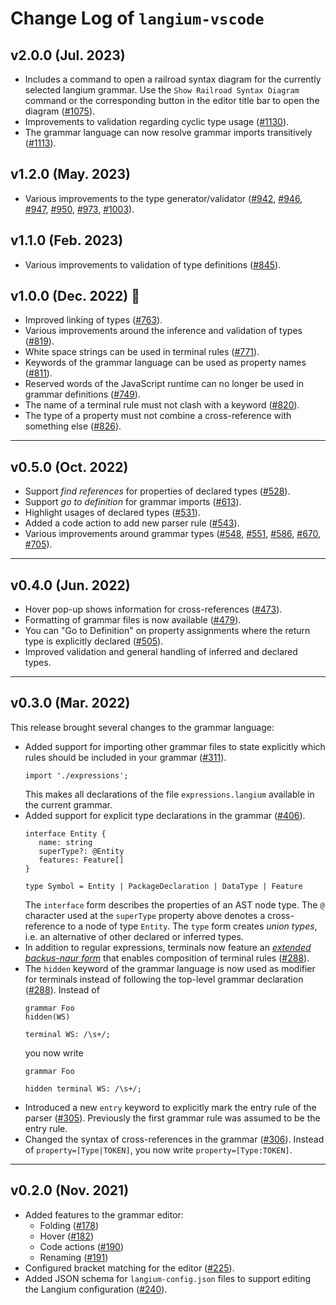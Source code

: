 # Change Log of `langium-vscode`

## v2.0.0 (Jul. 2023)

* Includes a command to open a railroad syntax diagram for the currently selected langium grammar. Use the `Show Railroad Syntax Diagram` command or the corresponding button in the editor title bar to open the diagram ([#1075](https://github.com/langium/langium/pull/1075)).
* Improvements to validation regarding cyclic type usage ([#1130](https://github.com/langium/langium/pull/1130)).
* The grammar language can now resolve grammar imports transitively ([#1113](https://github.com/langium/langium/pull/1113)).

## v1.2.0 (May. 2023)

* Various improvements to the type generator/validator ([#942](https://github.com/langium/langium/pull/942), [#946](https://github.com/langium/langium/pull/946), [#947](https://github.com/langium/langium/pull/947), [#950](https://github.com/langium/langium/pull/950), [#973](https://github.com/langium/langium/pull/973), [#1003](https://github.com/langium/langium/pull/1003)).

## v1.1.0 (Feb. 2023)

* Various improvements to validation of type definitions ([#845](https://github.com/langium/langium/pull/845)).

## v1.0.0 (Dec. 2022) 🎉

 * Improved linking of types ([#763](https://github.com/langium/langium/pull/763)).
 * Various improvements around the inference and validation of types ([#819](https://github.com/langium/langium/pull/819)).
 * White space strings can be used in terminal rules ([#771](https://github.com/langium/langium/pull/771)).
 * Keywords of the grammar language can be used as property names ([#811](https://github.com/langium/langium/pull/811)).
 * Reserved words of the JavaScript runtime can no longer be used in grammar definitions ([#749](https://github.com/langium/langium/pull/749)).
 * The name of a terminal rule must not clash with a keyword ([#820](https://github.com/langium/langium/pull/820)).
 * The type of a property must not combine a cross-reference with something else ([#826](https://github.com/langium/langium/pull/826)).

---

## v0.5.0 (Oct. 2022)

 * Support _find references_ for properties of declared types ([#528](https://github.com/langium/langium/pull/528)).
 * Support _go to definition_ for grammar imports ([#613](https://github.com/langium/langium/pull/613)).
 * Highlight usages of declared types ([#531](https://github.com/langium/langium/pull/531)).
 * Added a code action to add new parser rule ([#543](https://github.com/langium/langium/pull/543)).
 * Various improvements around grammar types ([#548](https://github.com/langium/langium/pull/548), [#551](https://github.com/langium/langium/pull/551), [#586](https://github.com/langium/langium/pull/586), [#670](https://github.com/langium/langium/pull/670), [#705](https://github.com/langium/langium/pull/705)).

---

## v0.4.0 (Jun. 2022)

 * Hover pop-up shows information for cross-references ([#473](https://github.com/langium/langium/pull/473)).
 * Formatting of grammar files is now available ([#479](https://github.com/langium/langium/pull/479)).
 * You can "Go to Definition" on property assignments where the return type is explicitly declared ([#505](https://github.com/langium/langium/pull/505)).
 * Improved validation and general handling of inferred and declared types.

---

## v0.3.0 (Mar. 2022)

This release brought several changes to the grammar language:

 * Added support for importing other grammar files to state explicitly which rules should be included in your grammar ([#311](https://github.com/langium/langium/pull/311)).
   ```
   import './expressions';
   ```
   This makes all declarations of the file `expressions.langium` available in the current grammar.
 * Added support for explicit type declarations in the grammar ([#406](https://github.com/langium/langium/pull/406)).
   ```
   interface Entity {
      name: string
      superType?: @Entity
      features: Feature[]
   }

   type Symbol = Entity | PackageDeclaration | DataType | Feature
   ```
   The `interface` form describes the properties of an AST node type. The `@` character used at the `superType` property above denotes a cross-reference to a node of type `Entity`. The `type` form creates _union types_, i.e. an alternative of other declared or inferred types.
 * In addition to regular expressions, terminals now feature an [_extended backus-naur form_](https://langium.org/docs/grammar-language/#more-on-terminal-rules) that enables composition of terminal rules ([#288](https://github.com/langium/langium/pull/288)).
 * The `hidden` keyword of the grammar language is now used as modifier for terminals instead of following the top-level grammar declaration ([#288](https://github.com/langium/langium/pull/288)).
   Instead of
   ```
   grammar Foo
   hidden(WS)

   terminal WS: /\s+/;
   ```
   you now write
   ```
   grammar Foo

   hidden terminal WS: /\s+/;
   ```
 * Introduced a new `entry` keyword to explicitly mark the entry rule of the parser ([#305](https://github.com/langium/langium/pull/305)). Previously the first grammar rule was assumed to be the entry rule.
 * Changed the syntax of cross-references in the grammar ([#306](https://github.com/langium/langium/pull/306)). Instead of `property=[Type|TOKEN]`, you now write `property=[Type:TOKEN]`.

---

## v0.2.0 (Nov. 2021)

 * Added features to the grammar editor:
    * Folding ([#178](https://github.com/langium/langium/pull/178))
    * Hover ([#182](https://github.com/langium/langium/pull/182))
    * Code actions ([#190](https://github.com/langium/langium/pull/190))
    * Renaming ([#191](https://github.com/langium/langium/pull/191))
 * Configured bracket matching for the editor ([#225](https://github.com/langium/langium/pull/225)).
 * Added JSON schema for `langium-config.json` files to support editing the Langium configuration ([#240](https://github.com/langium/langium/pull/240)).
